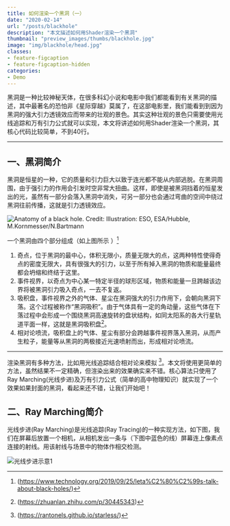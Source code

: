 ```yaml
---
title: 如何渲染一个黑洞（一）
date: "2020-02-14"
url: "/posts/blackhole"
description: "本文描述如何用Shader渲染一个黑洞"
thumbnail: "preview_images/thumbs/blackhole.jpg"
image: "img/blackhole/head.jpg"
classes:
- feature-figcaption
- feature-figcaption-hidden
categories:
- Demo
---
```

黑洞是一种比较神秘天体，在很多科幻小说和电影中我们都能看到有关黑洞的描述，其中最著名的恐怕非《星际穿越》莫属了，在这部电影里，我们能看到到因为黑洞的强大引力透镜效应而带来的壮观的景色。其实这种壮观的景色只需要使用光线追踪和万有引力公式就可以实现，本文将讲述如何用Shader渲染一个黑洞，其核心代码比较简单，不到40行。
<!--more-->

---

## 一、黑洞简介
  

黑洞是恒星的一种，它的质量和引力巨大以致于连光都不能从内部逃脱。在黑洞周围，由于强引力的作用会引发时空非常大扭曲。这样，即使是被黑洞挡着的恒星发出的光，虽然有一部分会落入黑洞中消失，可另一部分也会通过弯曲的空间中绕过黑洞往前传播，这就是引力透镜效应。

![Anatomy of a black hole. Credit: Illustration: ESO, ESA/Hubble, M.Kornmesser/N.Bartmann](/img/blackhole/intro.jpg)


一个黑洞由四个部分组成（如上图所示 ）[^1]
[^1]:(https://www.technology.org/2019/09/25/leta%C2%80%C2%99s-talk-about-black-holes/)
  

1. 奇点，位于黑洞的最中心，体积无限小，质量无限大的点，这两种特性使得奇点的密度无限大，具有很强大的引力，以至于所有掉入黑洞的物质和能量最终都会坍缩和终结于这里。
1. 事件视界，以奇点为中心某一特定半径的球形区域，物质和能量一旦跨越该边界将被黑洞引力吸入奇点，一去不复返。
1. 吸积盘，事件视界之外的气体、星尘在黑洞强大的引力作用下，会朝向黑洞下落。这个过程被称作“黑洞吸积”。由于气体具有一定的角动量，这些气体在下落过程中会形成一个围绕黑洞高速旋转的盘状结构，如同太阳系的各大行星轨道平面一样，这就是黑洞吸积盘[^2]。
1. 相对论喷流，吸积盘上的气体、星尘有部分会跨越事件视界落入黑洞，从而产生粒子，能量等从黑洞的两极接近光速喷射而出，形成相对论喷流。  
[^2]:(https://zhuanlan.zhihu.com/p/30445343)


---
  

渲染黑洞有多种方法，比如用光线追踪结合相对论来模拟 [^3]。本文将使用更简单的方法，虽然结果不一定精确，但渲染出来的效果确实来不错。核心算法只使用了Ray Marching(光线步进)及万有引力公式（简单的高中物理知识）就实现了一个效果如果封面的黑洞，看起来还不错，让我们开始吧！
[^3]:(https://rantonels.github.io/starless/)

## 二、Ray Marching简介

光线步进(Ray Marching)是光线追踪(Ray Tracing)的一种实现方法，如下图，我们在屏幕后放置一个相机，从相机发出一条与（下图中蓝色的线）屏幕连上像素点连接的射线。用该射线与场景中的物体作相交检测。

![光线步进示意1](/img/blackhole/raymarching.jpg)


